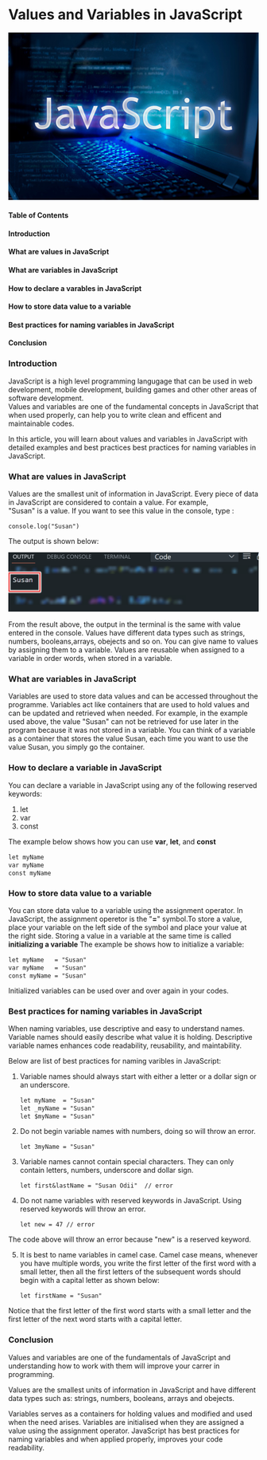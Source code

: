 # Values and Variables in JavaScript

![](images/js_logo.jpg)

#### Table of Contents

#### Introduction

#### What are values in JavaScript

#### What are variables in JavaScript

#### How to declare a varables in JavaScript

#### How to store data value to a variable

#### Best practices for naming variables in JavaScript

#### Conclusion

### Introduction

JavaScript is a high level programming langugage that can be used in web development, mobile development, building games and other other areas of software development.  
Values and variables are one of the fundamental concepts in JavaScript that when used properly, can help you to write clean and efficent and maintainable codes.

In this article, you will learn about values and variables in JavaScript with detailed examples and best practices best practices for naming variables in JavaScript.

### What are values in JavaScript

Values are the smallest unit of information in JavaScript. Every piece of data in JavaScript are considered to contain a value. For example,  
"Susan" is a value. If you want to see this value in the console, type :

```
console.log("Susan")
```

The output is shown below:


![](images/value_img1.png)

From the result above, the output in the terminal is the same with value entered in the console. Values have different data types such as strings, numbers, booleans,arrays, obejects and so on. You can give name to values by assigning them to a variable. Values are reusable when assigned to a variable in order words, when stored in a variable.

### What are variables in JavaScript

Variables are used to store data values and can be accessed throughout the programme.
Variables act like containers that are used to hold values and can be updated and retrieved when needed. For example, in the example used above, the value "Susan" can not be retrieved for use later in the program because it was not stored in a variable.  You can think of a variable as a container that stores the value Susan, each time you want to  use the value Susan, you simply go the container.


### How to declare a variable in JavaScript

You can declare a variable in JavaScript using any of the following reserved keywords:

1. let
2. var
3. const

The example below shows how you can use **var**, **let**, and **const**

```
let myName
var myName
const myName
```


### How to store data value to a variable

You can store data value to a variable using the assignment operator. In JavaScript, the assignment operetor is the "**=**" symbol.To store a value, place your variable on the left side of the symbol and place your value at the right side. Storing a value in a variable at the same time is called
**initializing a variable** The example be shows how to initialize a variable:

```
let myName   = "Susan"
var myName   = "Susan"
const myName = "Susan"
```

Initialized variables can be used over and over again in your codes.

### Best practices for naming variables in JavaScript

When naming variables, use descriptive and easy to understand names. Variable names should easily describe what value it is holding. Descriptive variable names enhances code readability, reusability, and maintability. 

Below are list of best practices for naming varibles in JavaScript:

1. Variable names should always start with either a letter or a dollar sign or an underscore.
   
   ```
   let myName  = "Susan"
   let _myName = "Susan"
   let $myName = "Susan"
   ```

2. Do not begin variable names with numbers, doing so will throw an error. 
   ```
   let 3myName = "Susan"
   ``` 

3. Variable names cannot contain special characters. They can only contain letters, numbers, underscore and dollar sign.
   
   ```
   let first&lastName = "Susan Odii"  // error
   ```
   
4. Do not name variables with reserved keywords in JavaScript. Using reserved keywords will throw an error. 
   ```
   let new = 47 // error
   ```
The code above will throw an error because "new" is a reserved keyword.

5. It is best to name variables in camel case. Camel case means, whenever you have multiple words, you write the first letter of the first word with a small letter, then all the first letters of the subsequent words should begin with a capital letter as shown below:
   ```
   let firstName = "Susan"
   ```
Notice that the first letter of the first word starts with a small letter and the first letter of the next word starts with a capital letter. 

### Conclusion
Values and variables are one of the fundamentals of JavaScript and understanding how to work with them will improve your carrer in programming.

 Values are the smallest units of information in JavaScript and have different data types such as: strings, numbers, booleans, arrays and obejects. 

Variables serves as a containers for holding values and modified and used when the need arises. Variables are initialised when they are assigned a value using the assignment operator. 
 JavaScript has best practices for naming variables and when applied properly, improves your code readability.
